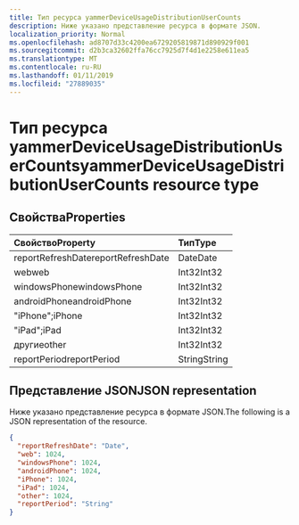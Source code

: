 ```yaml
---
title: Тип ресурса yammerDeviceUsageDistributionUserCounts
description: Ниже указано представление ресурса в формате JSON.
localization_priority: Normal
ms.openlocfilehash: ad8707d33c4200ea6729205819871d890929f001
ms.sourcegitcommit: d2b3ca32602ffa76cc7925d7f4d1e2258e611ea5
ms.translationtype: MT
ms.contentlocale: ru-RU
ms.lasthandoff: 01/11/2019
ms.locfileid: "27889035"
---
```

# <a name="yammerdeviceusagedistributionusercounts-resource-type"></a><span data-ttu-id="f9f3b-103">Тип ресурса yammerDeviceUsageDistributionUserCounts</span><span class="sxs-lookup"><span data-stu-id="f9f3b-103">yammerDeviceUsageDistributionUserCounts resource type</span></span>

## <a name="properties"></a><span data-ttu-id="f9f3b-104">Свойства</span><span class="sxs-lookup"><span data-stu-id="f9f3b-104">Properties</span></span>

| <span data-ttu-id="f9f3b-105">Свойство</span><span class="sxs-lookup"><span data-stu-id="f9f3b-105">Property</span></span>          | <span data-ttu-id="f9f3b-106">Тип</span><span class="sxs-lookup"><span data-stu-id="f9f3b-106">Type</span></span>   |
| :---------------- | :----- |
| <span data-ttu-id="f9f3b-107">reportRefreshDate</span><span class="sxs-lookup"><span data-stu-id="f9f3b-107">reportRefreshDate</span></span> | <span data-ttu-id="f9f3b-108">Date</span><span class="sxs-lookup"><span data-stu-id="f9f3b-108">Date</span></span>   |
| <span data-ttu-id="f9f3b-109">web</span><span class="sxs-lookup"><span data-stu-id="f9f3b-109">web</span></span>               | <span data-ttu-id="f9f3b-110">Int32</span><span class="sxs-lookup"><span data-stu-id="f9f3b-110">Int32</span></span>  |
| <span data-ttu-id="f9f3b-111">windowsPhone</span><span class="sxs-lookup"><span data-stu-id="f9f3b-111">windowsPhone</span></span>      | <span data-ttu-id="f9f3b-112">Int32</span><span class="sxs-lookup"><span data-stu-id="f9f3b-112">Int32</span></span>  |
| <span data-ttu-id="f9f3b-113">androidPhone</span><span class="sxs-lookup"><span data-stu-id="f9f3b-113">androidPhone</span></span>      | <span data-ttu-id="f9f3b-114">Int32</span><span class="sxs-lookup"><span data-stu-id="f9f3b-114">Int32</span></span>  |
| <span data-ttu-id="f9f3b-115">"iPhone";</span><span class="sxs-lookup"><span data-stu-id="f9f3b-115">iPhone</span></span>            | <span data-ttu-id="f9f3b-116">Int32</span><span class="sxs-lookup"><span data-stu-id="f9f3b-116">Int32</span></span>  |
| <span data-ttu-id="f9f3b-117">"iPad";</span><span class="sxs-lookup"><span data-stu-id="f9f3b-117">iPad</span></span>              | <span data-ttu-id="f9f3b-118">Int32</span><span class="sxs-lookup"><span data-stu-id="f9f3b-118">Int32</span></span>  |
| <span data-ttu-id="f9f3b-119">другие</span><span class="sxs-lookup"><span data-stu-id="f9f3b-119">other</span></span>             | <span data-ttu-id="f9f3b-120">Int32</span><span class="sxs-lookup"><span data-stu-id="f9f3b-120">Int32</span></span>  |
| <span data-ttu-id="f9f3b-121">reportPeriod</span><span class="sxs-lookup"><span data-stu-id="f9f3b-121">reportPeriod</span></span>      | <span data-ttu-id="f9f3b-122">String</span><span class="sxs-lookup"><span data-stu-id="f9f3b-122">String</span></span> |

## <a name="json-representation"></a><span data-ttu-id="f9f3b-123">Представление JSON</span><span class="sxs-lookup"><span data-stu-id="f9f3b-123">JSON representation</span></span>

<span data-ttu-id="f9f3b-124">Ниже указано представление ресурса в формате JSON.</span><span class="sxs-lookup"><span data-stu-id="f9f3b-124">The following is a JSON representation of the resource.</span></span>

<!-- {
  "blockType": "resource",
  "@odata.type": "microsoft.graph.yammerDeviceUsageDistributionUserCounts"
} -->

```json
{
  "reportRefreshDate": "Date", 
  "web": 1024, 
  "windowsPhone": 1024, 
  "androidPhone": 1024, 
  "iPhone": 1024, 
  "iPad": 1024, 
  "other": 1024, 
  "reportPeriod": "String"
}
```
